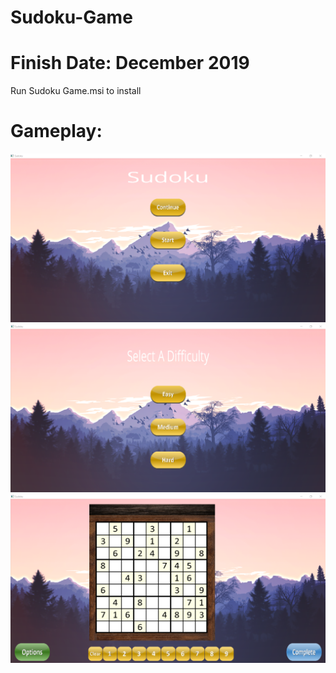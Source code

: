 # Sudoku-Game
# Finish Date: December 2019
Run Sudoku Game.msi to install

# Gameplay:
![](Sudoku_Game2.png)
![](Sudoku_Game3.png)
![](Sudoku_Game.png)
